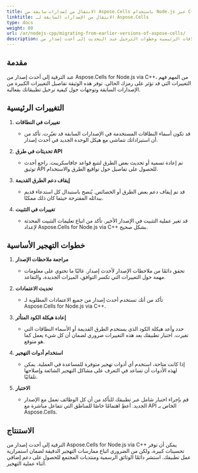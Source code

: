 ```yaml
---  
title: الانتقال من إصدارات سابقة من Aspose.Cells باستخدام Node.js عبر C++  
linktitle: الانتقال من الإصدارات السابقة لـ Aspose.Cells  
type: docs  
weight: 80  
url: /ar/nodejs-cpp/migrating-from-earlier-versions-of-aspose-cells/  
description: تعلم عن الاختلافات الرئيسية وخطوات الترحيل عند التحديث إلى أحدث إصدار من Aspose.Cells for Node.js via C++.  
---  
```




## **مقدمة**

عند الترقية إلى أحدث إصدار من Aspose.Cells for Node.js via C++، من المهم فهم التغييرات التي قد تؤثر على رمزك الحالي. توفر هذه الوثيقة تفاصيل التغييرات الكبيرة من الإصدارات السابقة وتوجهات حول كيفية ترحيل تطبيقاتك بفعالية.

## **التغييرات الرئيسية**

1. **تغييرات في النطاقات**
   - قد تكون أسماء النطاقات المستخدمة في الإصدارات السابقة قد تغيّرت. تأكد من أن استيراداتك تتماشى مع هيكل الوحدة الجديد في أحدث إصدار. 

2. **تحديثات في طرق API**
   - تم إعادة تسمية أو تحديث بعض الطرق لتتبع قواعد جافاسكريبت. راجع أحدث توثيق API للحصول على تفاصيل حول تواقيع الطرق والاستخدام.

3. **إيقاف دعم الطرق القديمة**
   - قد تم إيقاف دعم بعض الطرق أو الخصائص. يُنصح باستبدال كل استدعاء قديم ببدائله المقترحة حيثما كان ذلك ممكنًا.

4. **تغييرات في التثبيت**
   - قد تغير عملية التثبيت في الإصدار الأخير. تأكد من اتباع تعليمات التثبيت المحدثة لإعداد Aspose.Cells for Node.js via C++ بشكل صحيح.

## **خطوات التهجير الأساسية**

1. **مراجعة ملاحظات الإصدار**
   - تحقق دائمًا من ملاحظات الإصدار لأحدث إصدار. غالبًا ما تحتوي على معلومات مهمة حول التغييرات التي تكسر التوافق، الميزات الجديدة، والتقاعد.

2. **تحديث الاعتمادات**
   - تأكد من أنك تستخدم أحدث إصدار من جميع الاعتمادات المطلوبة لـ Aspose.Cells for Node.js via C++.

3. **إعادة هيكلة الكود المتأثر**
   - حدد وأعد هيكلة الكود الذي يستخدم الطرق القديمة أو الأسماء النطاقات التي تغيرت. اختبار تطبيقك بعد هذه التغييرات ضروري لضمان أن كل شيء يعمل كما هو متوقع.

4. **استخدام أدوات التهجير**
   - إذا كانت متاحة، استخدم أي أدوات تهجير متوفرة للمساعدة في العملية. يمكن لهذه الأدوات أن تساعد في التعرف على مشاكل التهجير الشائعة وإصلاحها تلقائيًا.

5. **الاختبار**
   - قم بإجراء اختبار شامل عبر تطبيقك للتأكد من أن كل الوظائف تعمل مع الإصدار الجديد. أعطِ اهتمامًا خاصًا للمناطق التي تتفاعل مباشرة مع API الخاص بـ Aspose.Cells.

## **الاستنتاج**

الترقية إلى أحدث إصدار من Aspose.Cells for Node.js via C++ يمكن أن توفر تحسينات كبيرة، ولكن من الضروري اتباع ممارسات التهجير الدقيقة لضمان استمرارية عمل تطبيقك. استشر دائمًا الوثائق الرسمية ومنتديات المجتمع للحصول على دعم إضافي أثناء عملية التهجير.


